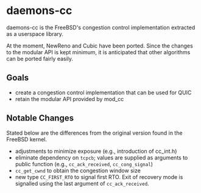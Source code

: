 daemons-cc
===

daemons-cc is the FreeBSD's congestion control implementation extracted as a userspace library.

At the moment, NewReno and Cubic have been ported.
Since the changes to the modular API is kept minimum, it is anticipated that other algorithms can be ported fairly easily.

Goals
---
* create a congestion control implementation that can be used for QUIC
* retain the modular API provided by mod_cc

Notable Changes
---
Stated below are the differences from the original version found in the FreeBSD kernel.
* adjustments to minimize exposure (e.g., introduction of cc_int.h)
* eliminate dependency on `tcpcb`; values are supplied as arguments to public function (e.g., `cc_ack_received`, `cc_cong_signal`)
* `cc_get_cwnd` to obtain the congestion window size
* new type `CC_FIRST_RTO` to signal first RTO. Exit of recovery mode is signalled using the last argument of `cc_ack_received`.
